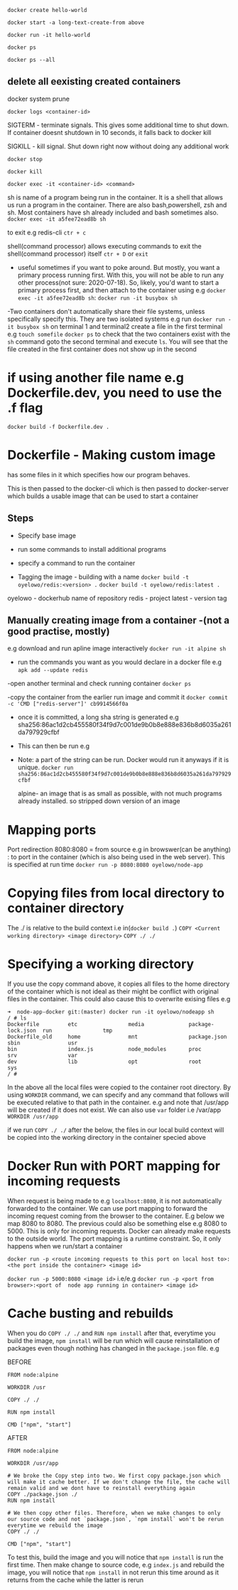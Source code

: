 `docker create hello-world`

`docker start -a long-text-create-from above`

`docker run -it hello-world`

`docker ps`

`docker ps --all`

## delete all eexisting created containers
docker system prune

`docker logs <container-id>`


SIGTERM - terminate signals. This gives some additional time to shut down. If container doesnt shutdown in 10 seconds, it falls back to docker kill

SIGKILL - kill signal. Shut down right now without doing any additional work


`docker stop`

`docker kill`


`docker exec -it <container-id> <command>`

sh is name of a program being run in the container. It is a shell that allows us run a program in the container. There are also
bash,powershell, zsh and sh. Most containers have sh already included and bash sometimes also.
`docker exec -it a5fee72ead8b sh`

to exit e.g redis-cli
`ctr + c`

shell(command processor) allows executing commands
to exit the shell(command processor) itself
`ctr + D` or `exit`

- useful sometimes if you want to poke around. But mostly, you want a primary process running first. With this, you will not be able to run any other process(not sure: 2020-07-18). So, likely, you'd want to start a primary process first, and then
 attach to the container using e.g `docker exec -it a5fee72ead8b sh`:
`docker run -it busybox sh`


-Two containers don't automatically share their file systems, unless specifically specify this. They are two isolated systems
e.g 
run `docker run -it busybox sh` on terminal 1 and terminal2
create a file in the first terminal e.g `touch somefile`
`docker ps` to check that the two containers exist with the `sh` command
goto the second terminal and execute `ls`. You will see that the file created in the first container does not show up in the second

# if using another file name e.g Dockerfile.dev, you need to use the .f flag
`docker build -f Dockerfile.dev .`



# Dockerfile - Making custom image
has some files in it which specifies how our program behaves.

This is then passed to the docker-cli which is then passed to docker-server which builds a usable image that can be used to start a container

## Steps
- Specify base image
- run some commands to install additional programs
- specify a command to run the container


- Tagging the image - building with a name
`docker build -t oyelowo/redis:<version> .`
`docker build -t oyelowo/redis:latest .`

oyelowo - dockerhub name of repository
redis - project
latest - version tag


## Manually creating image from a container -(not a good practise, mostly)
e.g download and run apline image interactively
`docker run -it alpine sh`

- run the commands you want as you would declare in a docker file e.g
  `apk add --update redis`

-open another terminal and check running container
`docker ps`

-copy the container from the earlier run image and commit it
`docker commit -c 'CMD ["redis-server"]' cb9914566f0a`

- once it is committed, a long sha string is generated e.g sha256:86ac1d2cb455580f34f9d7c001de9b0b8e888e836b8d6035a261da797929cfbf
- This can then be run e.g 
- Note: a part of the string can be run. Docker would run it anyways if it is unique.
  `docker run sha256:86ac1d2cb455580f34f9d7c001de9b0b8e888e836b8d6035a261da797929cfbf`


  alpine- an image that is as small as possible, with not much programs already installed. so stripped down version of an image

# Mapping ports
Port redirection 8080:8080 = from source e.g in browswer(can be anything) : to port in the container (which is also being used in the web server). This is specified at run time
  `docker run -p 8080:8080 oyelowo/node-app `




# Copying files from local directory to container directory
The ./ is relative to the build context i.e in(`docker build .`)
`COPY <Current working directory> <image directory>`
`COPY ./ ./`


# Specifying a working directory
If you use the copy command above, it copies all files to the home 
directory of the container which is not ideal as their might be conflict with original files in the container. This could also cause this to overwrite exising files e.g
```
➜  node-app-docker git:(master) docker run -it oyelowo/nodeapp sh
/ # ls
Dockerfile         etc                media              package-lock.json  run                tmp
Dockerfile_old     home               mnt                package.json       sbin               usr
bin                index.js           node_modules       proc               srv                var
dev                lib                opt                root               sys
/ # 
```
In the above all the local files were copied to the container root directory.
By using `WORKDIR` command, we can specify and any command that follows will be executed relative to that path in the container.
e.g  and note that /usr/app will be created if it does not exist. We can also use `var` folder i.e /var/app
`WORKDIR /usr/app`

if we run `COPY ./ ./` after the below, the files in our local build context will be copied into the working directory in the container specied above



# Docker Run with PORT mapping for incoming requests
When request is being made to e.g `localhost:8080`, it is not automatically
forwarded to the container. We can use port mapping to forward the incoming request
coming from the browser to the container. E.g below we map 8080 to 8080. The previous could also be something else e.g 8080 to 5000. This is only for incoming requests. Docker can already make requests to the outside world. The port mapping is a runtime constraint. So, it only happens when we run/start a container

`docker run -p <route incoming requests to this port on local host to>:<the port inside the container> <image id>`

`docker run -p 5000:8080 <image id>`
i.e/e.g
`docker run -p <port from browser>:<port of  node app running in container> <image id>`


# Cache busting and rebuilds
When you do `COPY ./ ./` and `RUN npm install` after that, everytime you build the image, `npm install` will be run which will cause reinstallation
of packages even though nothing has changed in the `package.json` file.
e.g

BEFORE
```
FROM node:alpine

WORKDIR /usr

COPY ./ ./

RUN npm install

CMD ["npm", "start"]

```

AFTER
```
FROM node:alpine

WORKDIR /usr/app

# We broke the Copy step into two. We first copy package.json which will make it cache better. If we don't change the file, the cache will remain valid and we dont have to reinstall everything again
COPY ./package.json ./  
RUN npm install

# We then copy other files. Therefore, when we make changes to only our source code and not `package.json`, `npm install` won't be rerun everytime we rebuild the image
COPY ./ ./

CMD ["npm", "start"]
```
To test this, build the image and you will notice that `npm install` is run the first time. Then make change to source code, e.g `index.js` and rebuild the image, you will notice that `npm install` in not rerun this time around as it returns from the cache while the latter is rerun